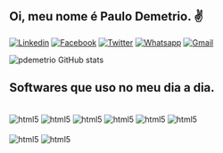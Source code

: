 ## Oi, meu nome é Paulo Demetrio. ✌️

[![Linkedin](https://img.shields.io/badge/LinkedIn-0077B5?style=for-the-badge&logo=linkedin&logoColor=white)](linkedin.com/in/paulodemetrio)
[![Facebook](https://img.shields.io/badge/Facebook-1877F2?style=for-the-badge&logo=facebook&logoColor=white)](facebook.com/paulo.demetrio.3)
[![Twitter](https://img.shields.io/badge/Twitter-1DA1F2?style=for-the-badge&logo=twitter&logoColor=white)](https://twitter.com/paulodemetrio)
[![Whatsapp](https://img.shields.io/badge/WhatsApp-25D366?style=for-the-badge&logo=whatsapp&logoColor=white)](+5511976377639)
[![Gmail](	https://img.shields.io/badge/Gmail-D14836?style=for-the-badge&logo=gmail&logoColor=white)](paulodemetrio1982@gmail.com)

![pdemetrio GitHub stats](https://github-readme-stats.vercel.app/api?username=pdemetrio&show_icons=true&theme=highcontrast)

## Softwares que uso no meu dia a dia.

<div style="display: inline_block"><br/>
    <img align="center" alt="html5" src="https://img.shields.io/badge/Ubuntu-E95420?style=for-the-badge&logo=ubuntu&logoColor=white">
        <img align="center" alt="html5" src="https://img.shields.io/badge/Pop!_OS-48B9C7?style=for-the-badge&logo=Pop!_OS&logoColor=white">
        <img align="center" alt="html5" src="https://img.shields.io/badge/Windows-0078D6?style=for-the-badge&logo=windows&logoColor=white">
        <img align="center" alt="html5" src="https://img.shields.io/badge/Python-14354C?style=for-the-badge&logo=python&logoColor=white">
        <img align="center" alt="html5" src="https://img.shields.io/badge/MySQL-00000F?style=for-the-badge&logo=mysql&logoColor=white">
        <img align="center" alt="html5" src="https://img.shields.io/badge/Microsoft_Excel-217346?style=for-the-badge&logo=microsoft-excel&logoColor=white">

<div style="display: inline_block"><br/>
        <img align="center" alt="html5" src="https://img.shields.io/badge/Tableau-E97627?style=for-the-badge&logo=Tableau&logoColor=white">
        <img align="center" alt="html5" src="https://img.shields.io/badge/Colab-F9AB00?style=for-the-badge&logo=googlecolab&color=525252">
        <img align="center" alt="html5" src="https://img.shields.io/badge/Visual_Studio_Code-0078D4?style=for-the-badge&logo=visual%20studio%20code&logoColor=white>


<!--
**pdemetrio/pdemetrio** is a ✨ _special_ ✨ repository because its `README.md` (this file) appears on your GitHub profile.


Here are some ideas to get you started:

- 🔭 I’m currently working on ...
- 🌱 I’m currently learning ...
- 👯 I’m looking to collaborate on ...
- 🤔 I’m looking for help with ...
- 💬 Ask me about ...
- 📫 How to reach me: ...
- 😄 Pronouns: ...
- ⚡ Fun fact: ...
-->

